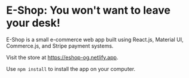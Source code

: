 # E-Shop: You won't want to leave your desk!

E-Shop is a small e-commerce web app built using React.js, Material UI, Commerce.js, and Stripe payment systems. 

Visit the store at https://eshop-og.netlify.app.

Use ```npm install``` to install the app on your computer.
